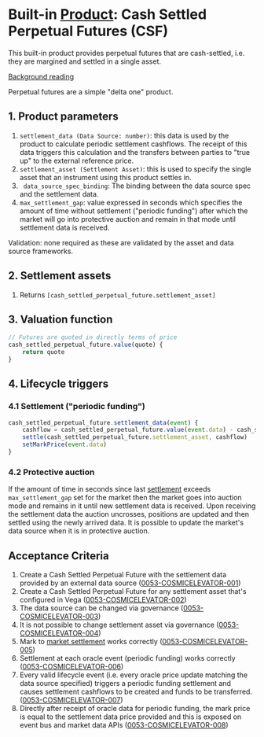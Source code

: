 # Built-in [Product](./0051-PROD-product.md): Cash Settled Perpetual Futures (CSF)

This built-in product provides perpetual futures that are cash-settled, i.e. they are margined and settled in a single asset.

[Background reading](https://www.paradigm.xyz/2021/05/everlasting-options/#Perpetual_Futures)

Perpetual futures are a simple "delta one" product.

## 1. Product parameters

1. `settlement_data (Data Source: number)`: this data is used by the product to calculate periodic settlement cashflows. The receipt of this data triggers this calculation and the transfers between parties to "true up" to the external reference price.
1. `settlement_asset (Settlement Asset)`: this is used to specify the single asset that an instrument using this product settles in.
1. ` data_source_spec_binding`: The binding between the data source spec and the settlement data.
1. `max_settlement_gap`: value expressed in seconds which specifies the amount of time without settlement ("periodic funding") after which the market will go into protective auction and remain in that mode until settlement data is received.

Validation: none required as these are validated by the asset and data source frameworks.

## 2. Settlement assets

1. Returns `[cash_settled_perpetual_future.settlement_asset]`

## 3. Valuation function

```javascript
// Futures are quoted in directly terms of price
cash_settled_perpetual_future.value(quote) {
	return quote
}
```

## 4. Lifecycle triggers

### 4.1 Settlement ("periodic funding")

```javascript
cash_settled_perpetual_future.settlement_data(event) {
	cashflow = cash_settled_perpetual_future.value(event.data) - cash_settled_perpetual_future.value(market.mark_price))
	settle(cash_settled_perpetual_future.settlement_asset, cashflow)
	setMarkPrice(event.data)
}
```

### 4.2 Protective auction

If the amount of time in seconds since last [settlement](#41-settlement-periodic-funding) exceeds `max_settlement_gap` set for the market then the market goes into auction mode and remains in it until new settlement data is received. Upon receiving the settlement data the auction uncrosses, positions are updated and then settled using the newly arrived data. It is possible to update the market's data source when it is in protective auction.

## Acceptance Criteria

1. Create a Cash Settled Perpetual Future with the settlement data provided by an external data source (<a name="0053-COSMICELEVATOR-001" href="#0053-COSMICELEVATOR-001">0053-COSMICELEVATOR-001</a>)
1. Create a Cash Settled Perpetual Future for any settlement asset that's configured in Vega (<a name="0053-COSMICELEVATOR-002" href="#0053-COSMICELEVATOR-002">0053-COSMICELEVATOR-002</a>)
1. The data source can be changed via governance (<a name="0053-COSMICELEVATOR-003" href="#0053-COSMICELEVATOR-003">0053-COSMICELEVATOR-003</a>)
1. It is not possible to change settlement asset via governance (<a name="0053-COSMICELEVATOR-004" href="#0053-COSMICELEVATOR-004">0053-COSMICELEVATOR-004</a>)
1. Mark to [market settlement](./0003-MTMK-mark_to_market_settlement.md) works correctly (<a name="0053-COSMICELEVATOR-005" href="#0053-COSMICELEVATOR-005">0053-COSMICELEVATOR-005</a>)
1. Settlement at each oracle event (periodic funding) works correctly (<a name="0053-COSMICELEVATOR-006" href="#0053-COSMICELEVATOR-006">0053-COSMICELEVATOR-006</a>)
1. Every valid lifecycle event (i.e. every oracle price update matching the data source specified) triggers a periodic funding settlement and causes settlement cashflows to be created and funds to be transferred. (<a name="0053-COSMICELEVATOR-007" href="#0053-COSMICELEVATOR-007">0053-COSMICELEVATOR-007</a>)
1. Directly after receipt of oracle data for periodic funding, the mark price is equal to the settlement data price provided and this is exposed on event bus and market data APIs (<a name="0053-COSMICELEVATOR-008" href="#0053-COSMICELEVATOR-008">0053-COSMICELEVATOR-008</a>)
